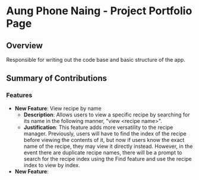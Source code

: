 # Aung Phone Naing - Project Portfolio Page

## Overview

Responsible for writing out the code base and basic structure of the app.

## Summary of Contributions

### Features
* **New Feature**: View recipe by name
  * **Description**: Allows users to view a specific recipe by searching for 
      its name in the following manner, "view \<recipe name\>".
  * **Justification**: This feature adds more versatility to the recipe manager.
      Previously, users will have to find the index of the recipe before viewing
      the contents of it, but now if users know the exact name of the recipe,
      they may view it directly instead. However, in the event there are duplicate
      recipe names, there will be a prompt to search for the recipe index using
      the Find feature and use the recipe index to view by index.
* **New Feature**: 